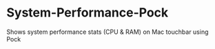 # System-Performance-Pock
Shows system performance stats (CPU &amp; RAM) on Mac touchbar using Pock
